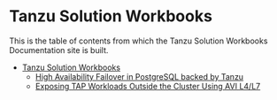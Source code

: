 # Tanzu Solution Workbooks

This is the table of contents from which the Tanzu Solution Workbooks Documentation site is built.

- [Tanzu Solution Workbooks](./reference-designs/index-use-case.md)
    - [High Availability Failover in PostgreSQL backed by Tanzu](./reference-designs/postgres-sql.md)
    - [Exposing TAP Workloads Outside the Cluster Using AVI L4/L7](./solution-workbooks/tap-workloads-avi-l4-l7.md)